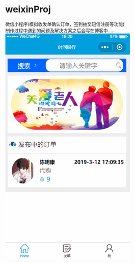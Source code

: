 # weixinProj
微信小程序(模拟收发单确认订单，签到抽奖短信注册等功能)  
制作过程中遇到的问题及解决方案之后会写在博客中......  
![image](https://github.com/ChenMingK/weixinProj/blob/master/show.gif)
